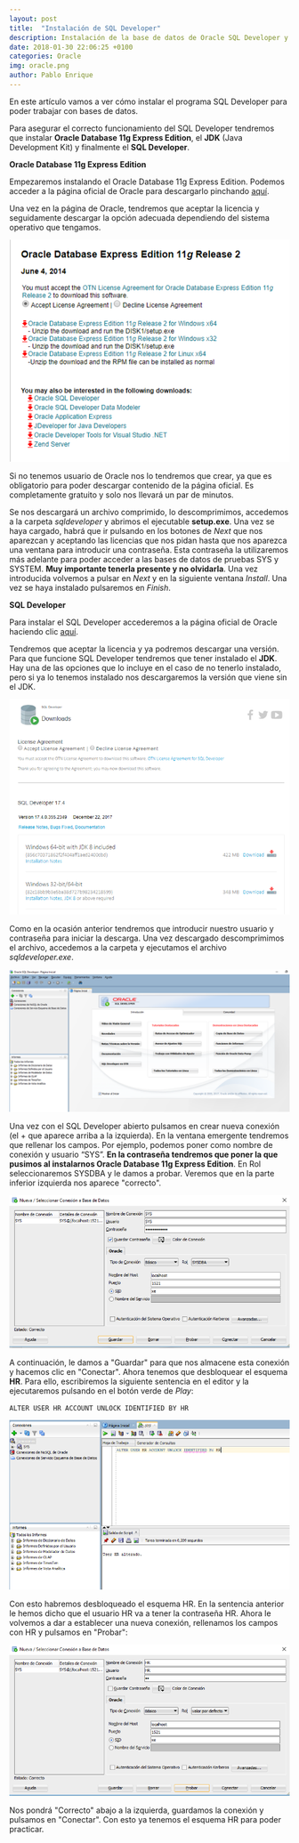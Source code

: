 ```yaml
---
layout: post
title:  "Instalación de SQL Developer"
description: Instalación de la base de datos de Oracle SQL Developer y desbloqueo del esquema HR para poder practicar
date: 2018-01-30 22:06:25 +0100
categories: Oracle
img: oracle.png
author: Pablo Enrique
---
```


En este artículo vamos a ver cómo instalar el programa SQL Developer para poder trabajar con bases de datos.

Para asegurar el correcto funcionamiento del SQL Developer tendremos que instalar **Oracle Database 11g Express Edition**, el **JDK** (Java Development Kit) y finalmente el **SQL Developer**.

**Oracle Database 11g Express Edition**

Empezaremos instalando el Oracle Database 11g Express Edition. Podemos acceder a la página oficial de Oracle para descargarlo pinchando [aquí](http://www.oracle.com/technetwork/database/database-technologies/express-edition/downloads/index.html).

Una vez en la página de Oracle, tendremos que aceptar la licencia y seguidamente descargar la opción adecuada dependiendo del sistema operativo que tengamos.

![No se puede cargar la imagen](/assets/images/oracle1.png)

Si no tenemos usuario de Oracle nos lo tendremos que crear, ya que es obligatorio para poder descargar contenido de la página oficial. Es completamente gratuito y solo nos llevará un par de minutos.

Se nos descargará un archivo comprimido, lo descomprimimos, accedemos a la carpeta *sqldeveloper* y abrimos el ejecutable **setup.exe**. Una vez se haya cargado, habrá que ir pulsando en los botones  de *Next* que nos aparezcan y aceptando las licencias que nos pidan hasta que nos aparezca una ventana para introducir una contraseña. Esta contraseña la utilizaremos más adelante para poder acceder a las bases de datos de pruebas SYS y SYSTEM. **Muy importante tenerla presente y no olvidarla**. Una vez introducida volvemos a pulsar en *Next* y en la siguiente ventana *Install*. Una vez se haya instalado pulsaremos en *Finish*.

**SQL Developer**

Para instalar el SQL Developer accederemos a la página oficial de Oracle haciendo clic [aquí](http://www.oracle.com/technetwork/developer-tools/sql-developer/downloads/index.html).

Tendremos que aceptar la licencia y ya podremos descargar una versión. Para que funcione SQL Developer tendremos que tener instalado el **JDK**. Hay una de las opciones que lo incluye en el caso de no tenerlo instalado, pero si ya lo tenemos instalado nos descargaremos la versión que viene sin el JDK.

![No se puede cargar la imagen](/assets/images/oracle2.png)

Como en la ocasión anterior tendremos que introducir nuestro usuario y contraseña para iniciar la descarga. Una vez descargado descomprimimos el archivo, accedemos a la carpeta y ejecutamos el archivo *sqldeveloper.exe*.

![No se puede cargar la imagen](/assets/images/oracle3.png)

Una vez con el SQL Developer abierto pulsamos en crear nueva conexión (el + que aparece arriba a la izquierda). En la ventana emergente tendremos que rellenar los campos. Por ejemplo, podemos poner como nombre de conexión y usuario “SYS”. **En la contraseña tendremos que poner la que pusimos al instalarnos Oracle Database 11g Express Edition**. En Rol seleccionaremos SYSDBA y le damos a probar. Veremos que en la parte inferior izquierda nos aparece "correcto".

![No se puede cargar la imagen](/assets/images/oracle4.png)

A continuación, le damos a "Guardar" para que nos almacene esta conexión y hacemos clic en "Conectar".
Ahora tenemos que desbloquear el esquema **HR**. Para ello, escribiremos la siguiente sentencia en el editor y la ejecutaremos pulsando en el botón verde de *Play*:

```
ALTER USER HR ACCOUNT UNLOCK IDENTIFIED BY HR
```

![No se puede cargar la imagen](/assets/images/oracle5.png)

Con esto habremos desbloqueado el esquema HR. En la sentencia anterior le hemos dicho que el usuario HR va a tener la contraseña HR. Ahora le volvemos a dar a establecer una nueva conexión, rellenamos los campos con HR y pulsamos en "Probar":

![No se puede cargar la imagen](/assets/images/oracle6.png)

Nos pondrá "Correcto" abajo a la izquierda, guardamos la conexión y pulsamos en "Conectar".
Con esto ya tenemos el esquema HR para poder practicar.
